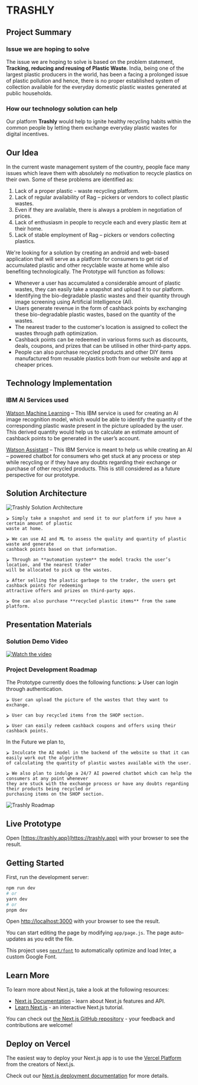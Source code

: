 # TRASHLY

## Project Summary

### Issue we are hoping to solve
The issue we are hoping to solve is based on the problem statement, **Tracking, reducing and reusing of Plastic Waste**. India, being one of the largest plastic producers in the world, has been a facing a prolonged issue of plastic pollution and hence, there is no proper established system of collection available for the everyday domestic plastic wastes generated at public households.

### How our technology solution can help

Our platform **Trashly** would help to ignite healthy recycling habits within the common people by letting them exchange everyday plastic wastes for digital incentives.

## Our Idea
In the current waste management system of the country, people face many issues which leave them with absolutely no motivation to recycle plastics on their own. Some of these problems are identified as:

1. Lack of a proper plastic - waste recycling platform.
2. Lack of regular availability of Rag – pickers or vendors to collect plastic wastes.
3. Even if they are available, there is always a problem in negotiation of prices.
4. Lack of enthusiasm in people to recycle each and every plastic item at their home.
5. Lack of stable employment of Rag – pickers or vendors collecting plastics.

We're looking for a solution by creating an android and web-based application that will serve as a platform for consumers to get rid of accumulated plastic and other recyclable waste at home while also benefiting technologically. The Prototype will function as follows:

 - Whenever a user has accumulated a considerable amount of plastic wastes, they can easily take a snapshot and upload it to our platform.
 - Identifying the bio-degradable plastic wastes and their quantity through image screening using Artificial Intelligence (AI).
 - Users generate revenue in the form of cashback points by exchanging these bio-degradable plastic wastes, based on the quantity of the wastes.
 - The nearest trader to the customer's location is assigned to collect the wastes through path optimization.
 - Cashback points can be redeemed in various forms such as discounts, deals, coupons, and prizes that can be utilised in other third-party apps.
 - People can also purchase recycled products and other DIY items manufactured from reusable plastics both from our website and app at cheaper prices.

## Technology Implementation

### IBM AI Services used


[Watson Machine Learning](https://cloud.ibm.com/catalog/services/watson-machine-learningcatalog_query=aHR0cHM6Ly9jbG91ZC5pYm0uY29tL2NhdGFsb2c%2FY2F0ZWdvcnk9YWkjc2VydmljZXM%3D) – This IBM service is used for creating an AI image recognition model, which would be able to identify the quantity of the corresponding plastic waste present in the picture uploaded by the user. This derived quantity would help us to calculate an estimate amount of cashback points to be generated in the user’s account.  

[Watson Assistant](https://cloud.ibm.com/catalog/services/watson-assistant) – This IBM Service is meant to help us while creating an AI – powered chatbot for consumers who get stuck at any process or step while recycling or if they have any doubts regarding their exchange or purchase of other recycled products. This is still considered as a future perspective for our prototype.

## Solution Architecture

![Trashly Solution Architecture](https://github.com/Call-for-Code-Global-Challenge-2023/trashly/assets/74723804/32f3067a-8c41-4873-86fe-226f78f49e6c)


    ⮚ Simply take a snapshot and send it to our platform if you have a certain amount of plastic
    waste at home. 
 
    ⮚ We can use AI and ML to assess the quality and quantity of plastic waste and generate
    cashback points based on that information.  
  
    ⮚ Through an **automation system** the model tracks the user’s location, and the nearest trader
    will be allocated to pick up the wastes.  
 
    ⮚ After selling the plastic garbage to the trader, the users get cashback points for redeeming
    attractive offers and prizes on third-party apps.  
 
    ⮚ One can also purchase **recycled plastic items** from the same platform.


## Presentation Materials

### Solution Demo Video

[![Watch the video](https://img.youtube.com/vi/w4eNkiQAR4Q/hqdefault.jpg)](https://www.youtube.com/embed/w4eNkiQAR4Q)

### Project Development Roadmap

The Prototype currently does the following functions:
    ⮚ User can login through authentication.
 
    ⮚ User can upload the picture of the wastes that they want to exchange.
 
    ⮚ User can buy recycled items from the SHOP section.
 
    ⮚ User can easily redeem cashback coupons and offers using their cashback points.
 
In the Future we plan to, 

    ⮚ Inculcate the AI model in the backend of the website so that it can easily work out the algorithm
    of calculating the quantity of plastic wastes available with the user.

    ⮚ We also plan to indulge a 24/7 AI powered chatbot which can help the consumers at any point whenever
    they are stuck with the exchange process or have any doubts regarding their products being recycled or 
    purchasing items on the SHOP section.

![Trashly Roadmap](https://github.com/Call-for-Code-Global-Challenge-2023/trashly/assets/74723804/bd3ae82b-eaa6-4818-b496-275698b4d4a5)

## Live Prototype

Open [https://trashly.app](https://trashly.app) with your browser to see the result.

## Getting Started

First, run the development server:

```bash
npm run dev
# or
yarn dev
# or
pnpm dev
```

Open [http://localhost:3000](http://localhost:3000) with your browser to see the result.

You can start editing the page by modifying `app/page.js`. The page auto-updates as you edit the file.

This project uses [`next/font`](https://nextjs.org/docs/basic-features/font-optimization) to automatically optimize and load Inter, a custom Google Font.

## Learn More

To learn more about Next.js, take a look at the following resources:

- [Next.js Documentation](https://nextjs.org/docs) - learn about Next.js features and API.
- [Learn Next.js](https://nextjs.org/learn) - an interactive Next.js tutorial.

You can check out [the Next.js GitHub repository](https://github.com/vercel/next.js/) - your feedback and contributions are welcome!

## Deploy on Vercel

The easiest way to deploy your Next.js app is to use the [Vercel Platform](https://vercel.com/new?utm_medium=default-template&filter=next.js&utm_source=create-next-app&utm_campaign=create-next-app-readme) from the creators of Next.js.

Check out our [Next.js deployment documentation](https://nextjs.org/docs/deployment) for more details.
